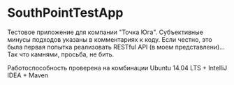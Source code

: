 # SouthPointTestApp
Тестовое приложение для компании "Точка Юга". Субъективные минусы подходов указаны в комментариях к коду. Если честно, это была первая попытка реализовать RESTful API (в моем представлени)... Так что камнями, просьба, не бить. 


Работоспособность проверена на комбинации Ubuntu 14.04 LTS + IntelliJ IDEA + Maven
